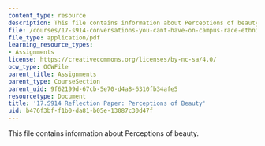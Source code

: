```yaml
---
content_type: resource
description: This file contains information about Perceptions of beauty.
file: /courses/17-s914-conversations-you-cant-have-on-campus-race-ethnicity-gender-and-identity-spring-2012/b476f3bff1b0da81b05e13087c30d47f_MIT17_S914S12_beauty4.pdf
file_type: application/pdf
learning_resource_types:
- Assignments
license: https://creativecommons.org/licenses/by-nc-sa/4.0/
ocw_type: OCWFile
parent_title: Assignments
parent_type: CourseSection
parent_uid: 9f62199d-67cb-5e70-d4a8-6310fb34afe5
resourcetype: Document
title: '17.S914 Reflection Paper: Perceptions of Beauty'
uid: b476f3bf-f1b0-da81-b05e-13087c30d47f
---
```

This file contains information about Perceptions of beauty.